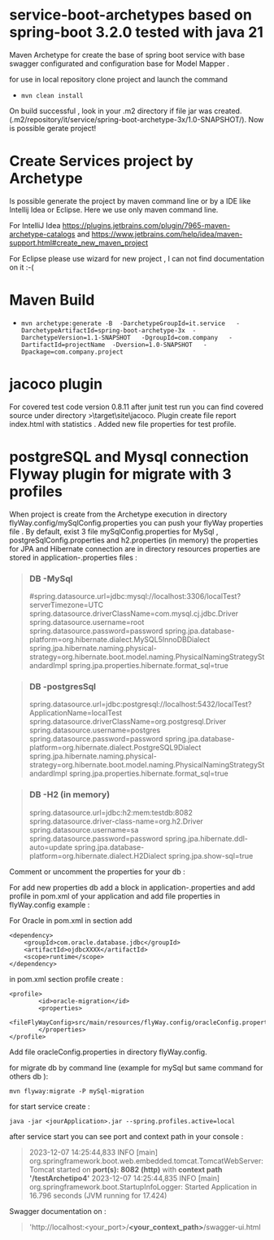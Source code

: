 # service-boot-archetypes based on spring-boot 3.2.0 tested with java 21 
Maven Archetype for create the base of spring boot service with base swagger configurated and configuration base for Model Mapper  .

for use in local repository clone project and  launch the command

* `mvn clean install`


On build successful , look in your .m2 directory if file jar was created. (.m2/repository/it/service/spring-boot-archetype-3x/1.0-SNAPSHOT/).
Now is possible gerate project!

# Create Services project by Archetype

Is possible generate  the project by maven command line or by a  IDE like Intellij Idea or Eclipse.
Here we use only maven command line.

For  IntelliJ Idea https://plugins.jetbrains.com/plugin/7965-maven-archetype-catalogs
and https://www.jetbrains.com/help/idea/maven-support.html#create_new_maven_project

For Eclipse please use wizard for new project , I can not find documentation on it :-(

# Maven Build

*  `mvn archetype:generate -B  -DarchetypeGroupId=it.service   -DarchetypeArtifactId=spring-boot-archetype-3x  -DarchetypeVersion=1.1-SNAPSHOT   -DgroupId=com.company   -DartifactId=projectName  -Dversion=1.0-SNAPSHOT   -Dpackage=com.company.project`



# jacoco plugin
For covered test code version 0.8.11 after junit test run you can find covered source under directory
<project-directory>>\target\site\jacoco. Plugin create file report  index.html with statistics .
Added new file properties for test profile.



# postgreSQL and Mysql connection  Flyway plugin for migrate with 3 profiles
When project is create from the Archetype execution in directory flyWay.config/mySqlConfig.properties you can push
your flyWay properties file .
By default, exist 3 file mySqlConfig.properties for MySql ,  postgreSqlConfig.properties and h2.properties (in memory) 
the properties for JPA and Hibernate connection are in directory resources properties are stored 
in application-<PROFILE>.properties files :

> ### DB -MySql
>  #spring.datasource.url=jdbc:mysql://localhost:3306/localTest?serverTimezone=UTC
spring.datasource.driverClassName=com.mysql.cj.jdbc.Driver
spring.datasource.username=root
spring.datasource.password=password
spring.jpa.database-platform=org.hibernate.dialect.MySQL5InnoDBDialect
spring.jpa.hibernate.naming.physical-strategy=org.hibernate.boot.model.naming.PhysicalNamingStrategyStandardImpl
spring.jpa.properties.hibernate.format_sql=true


>### DB -postgresSql
>   spring.datasource.url=jdbc:postgresql://localhost:5432/localTest?ApplicationName=localTest
spring.datasource.driverClassName=org.postgresql.Driver
spring.datasource.username=postgres
spring.datasource.password=password
spring.jpa.database-platform=org.hibernate.dialect.PostgreSQL9Dialect
spring.jpa.hibernate.naming.physical-strategy=org.hibernate.boot.model.naming.PhysicalNamingStrategyStandardImpl
spring.jpa.properties.hibernate.format_sql=true

>### DB -H2 (in memory)
>spring.datasource.url=jdbc:h2:mem:testdb:8082
spring.datasource.driver-class-name=org.h2.Driver
spring.datasource.username=sa
spring.datasource.password=password
spring.jpa.hibernate.ddl-auto=update
spring.jpa.database-platform=org.hibernate.dialect.H2Dialect
spring.jpa.show-sql=true

Comment or uncomment the properties for your db :

For add new properties db add a block in application-<PROFILE>.properties and add profile in pom.xml of your application
and add file properties in flyWay.config example :

For Oracle in pom.xml in section <dependencies> </dependencies> add

    <dependency>
        <groupId>com.oracle.database.jdbc</groupId>
        <artifactId>ojdbcXXXX</artifactId>
        <scope>runtime</scope>
    </dependency>

in pom.xml section profile create :

    <profile>
            <id>oracle-migration</id>
            <properties>
                <fileFlyWayConfig>src/main/resources/flyWay.config/oracleConfig.properties</fileFlyWayConfig>
            </properties>
    </profile>
Add file oracleConfig.properties in directory flyWay.config.

for migrate db by command line (example for mySql but same command for others db ):

    mvn flyway:migrate -P mySql-migration

for start service create :

    java -jar <jourApplication>.jar --spring.profiles.active=local

after service start you can see port and context path in your console :

>2023-12-07 14:25:44,833 INFO  [main] org.springframework.boot.web.embedded.tomcat.TomcatWebServer: Tomcat started on **port(s): 8082 (http)** with **context path '/testArchetipo4'**
>2023-12-07 14:25:44,835 INFO  [main] org.springframework.boot.StartupInfoLogger: Started Application in 16.796 seconds (JVM running for 17.424)

Swagger documentation on :
> 'http://localhost:<your_port>/**<your_context_path>**/swagger-ui.html